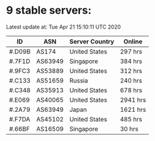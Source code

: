 # 9 stable servers:

Latest update at: Tue Apr 21 15:10:11 UTC 2020

| ID | ASN | Server Country | Online |
| -- | --- | -------------- | ------ |
| #.D09B | AS174 | United States | 297 hrs |
| #.7F1D | AS63949 | Singapore | 384 hrs |
| #.9FC3 | AS53889 | United States | 312 hrs |
| #.C133 | AS51659 | Russia | 240 hrs |
| #.C348 | AS35913 | United States | 678 hrs |
| #.E069 | AS40065 | United States | 2941 hrs |
| #.2A79 | AS63949 | Japan | 1621 hrs |
| #.F7DA | AS45102 | United States | 485 hrs |
| #.66BF | AS16509 | Singapore | 30 hrs |

